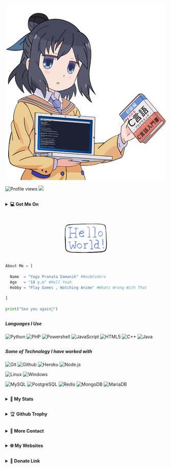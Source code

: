<p align="center">
  <a href="https://t.me/Yoga_CIC"><img src="https://github.com/CyberID-Ltd/zYxDevs-Profile-Requirements/blob/main/computer-programming-anime-programming-language-thread-animation-gril-f6c2888a88588db1f063bcfcbc84e6cf.png"></a>
    </p>

![Profile views](https://komarev.com/ghpvc/?username=zYxDevs&color=blue&style=flat-square&label=Profile+Views) <img src="https://img.shields.io/github/followers/zYxDevs?label=Followers" style=" float:left, margin-right:10px" />

##

<details>
    <summary><b>💻 Get Me On</b></summary><br/>
<a href="https://fb.me/yoga.xvip"><img src="https://github.com/CyberID-Ltd/zYxDevs-Profile-Requirements/blob/main/174848.svg" alt="facebook" width="20" height="20"></a>      &nbsp;&nbsp;   <a href="https://instagram.com/itzme.yoga.id"><img src="https://github.com/CyberID-Ltd/zYxDevs-Profile-Requirements/blob/main/174855.svg" alt="instagram" width="20" height="20"></a>
 &nbsp;&nbsp; 
<a href="https://t.me/Yoga_CIC"><img src="https://github.com/CyberID-Ltd/zYxDevs-Profile-Requirements/blob/main/Telegram_logo.svg" alt="telegram" width="20" height="20"></a>      &nbsp;&nbsp;   <a href="https://twitter.com/AccountYoga"><img src="https://github.com/CyberID-Ltd/zYxDevs-Profile-Requirements/blob/main/466963.png" alt="twitter" width="20" height="20"></a>
 &nbsp;&nbsp; 
<a href="https://discordapp.com/users/659718688219332639"><img src="https://github.com/CyberID-Ltd/zYxDevs-Profile-Requirements/blob/main/discord_101785.svg" width="20.5" height="20.5"></a>
<br><br>
</details>

##

<p align="center">
  <img src="https://github.com/CyberID-Ltd/zYxDevs-Profile-Requirements/blob/main/68747470733a2f2f6d656469612e67697068792e636f6d2f6d656469612f4d654a674233794d4d774961486d4b44347a2f67697068792e676966.gif" width="30%">
</p>

```python
About Me = [

  Name  = "Yoga Pranata Damanik" #NoobCoders
  Age   = "18 y.o" #Hell Yeah
  Hobby = "Play Games , Watching Anime" #Whats Wrong With That

]

print("See you again👋")
```

##
##### Languages I Use

![Python](https://img.shields.io/badge/-Python-000000?style=flat&logo=python)
![PHP](https://img.shields.io/badge/-PHP-000000?style=flat&logo=php)
![Powershell](https://img.shields.io/badge/-PowerShell-000000?style=flat&logo=powershell)
![JavaScript](https://img.shields.io/badge/-JavaScript-000000?style=flat&logo=javascript)
![HTML5](https://img.shields.io/badge/-HTML5-000000?style=flat&logo=html5)
![C++](https://img.shields.io/badge/-C++-000000?style=flat&logo=c%2B%2B)
![Java](https://img.shields.io/badge/-Java-000000?style=flat&logo=java)
##
##### Some of Technology I have worked with

![Git](https://img.shields.io/badge/-Git-222222?style=flat&logo=git&logoColor=F05032)
![Github](https://img.shields.io/badge/-GitHub-222222?style=flat&logo=github&logoColor=white)
![Heroku](https://img.shields.io/badge/-Heroku-222222?style=flat&logo=heroku&logoColor=FCC624)
![Node.js](https://img.shields.io/badge/-Node.js-222222?style=flat&logo=node.js&logoColor=339933)

![Linux](https://img.shields.io/badge/OS-Linux-blue?&logo=Linux)
![Windows](https://img.shields.io/badge/OS-Windows-blue?&logo=Windows)

![MySQL](https://img.shields.io/badge/MySQL-white?&logo=MySQL)
![PostgreSQL](https://img.shields.io/badge/PostgreSQL-white?&logo=PostgreSQL)
![Redis](https://img.shields.io/badge/Redis-white?&logo=Redis)
![MongoDB](https://img.shields.io/badge/MongoDB-white?&logo=MongoDB)
![MariaDB](https://img.shields.io/badge/MariaDB-white?&logo=MariaDB)

##
<details>
    <summary><b>📝 My Stats</b></summary><br/>

[![github stats](https://github-readme-stats.vercel.app/api?username=zYxDevs&show_icons=true&theme=blueberry)](https://github.com/zYxDevs)

[![top languages](https://github-readme-stats.vercel.app/api/top-langs/?username=zYxDevs&show_icons=true&theme=blueberry&layout=compact)](https://github.com/zYxDevs)

[![Readme Card](https://github-readme-stats.vercel.app/api/pin/?username=zYxDevs&repo=TgBots&theme=blueberry)](https://github.com/zYxDevs/TgBots)
</details>

##
<details>
    <summary>&#127942 <b>Github Trophy</b></summary><br/>

![Github Trophy](https://github-profile-trophy.vercel.app/?username=zYxDevs&theme=darkhub&row=2&column=3)
</details>

##
<details>
    <summary><b>📨 More Contact</b></summary><br/>
   <a href="mailto:ahmadzaylani001@gmail.com"><img src="https://github.com/CyberID-Ltd/zYxDevs-Profile-Requirements/blob/main/assets/gmail.svg" width="30px" alt="mail"></a> &nbsp; &nbsp;
   <a href="mailto:ahmadzaylani001@yahoo.com"><img src="https://github.com/CyberID-Ltd/zYxDevs-Profile-Requirements/blob/main/3955163.png" width="30px" alt="mail"></a> &nbsp; &nbsp;
</details>

##
<details>
    <summary><b>🌐 My Websites</b></summary><br/>
   <a href="https://zYxDevs.github.io"><img src="https://github.com/CyberID-Ltd/zYxDevs-Profile-Requirements/blob/main/assets/github.svg" width="30" alt="github"></a> &nbsp; &nbsp;
   <a href="https://bit.ly/3wBnqz0"><img src="https://github.com/CyberID-Ltd/zYxDevs-Profile-Requirements/blob/main/assets/site.svg" width="30" alt="cyber indonesia"></a> &nbsp; &nbsp;
</details>

##
<details>
    <summary><b>💸 Donate Link</b></summary><br/>
   <a href="https://paypal.me/YogaPranataDMK"><img src="https://github.com/CyberID-Ltd/zYxDevs-Profile-Requirements/blob/main/888870.png" width="50px" alt="donation"></a> &nbsp; &nbsp;
   <a href="https://ko-fi.com/yogapranata"><img src="https://github.com/CyberID-Ltd/zYxDevs-Profile-Requirements/blob/main/1017087.png" width="50px" alt="donation"></a>
</details>
